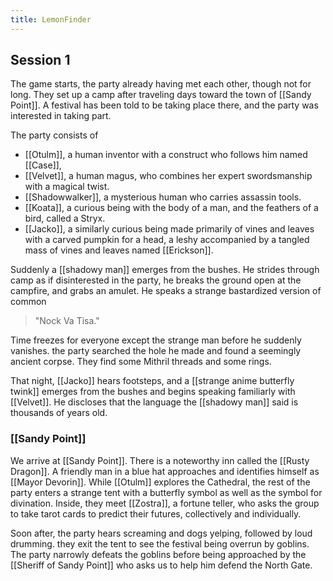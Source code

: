```yaml
---
title: LemonFinder
---
```

## Session 1

The game starts, the party already having met each other, though not for long. They set up a camp after traveling days toward the town of [[Sandy Point]]. A festival has been told to be taking place there, and the party was interested in taking part. 

The party consists of 
- [[Otulm]], a human inventor with a construct who follows him named [[Case]], 
- [[Velvet]], a human magus, who combines her expert swordsmanship with a magical twist.
- [[Shadowwalker]], a mysterious human who carries assassin tools.
- [[Koata]], a curious being with the body of a man, and the feathers of a bird, called a Stryx. 
- [[Jacko]], a similarly curious being made primarily of vines and leaves with a carved pumpkin for a head, a leshy accompanied by a tangled mass of vines and leaves named [[Erickson]]. 

Suddenly a [[shadowy man]] emerges from the bushes. He strides through camp as if disinterested in the party, he breaks the ground open at the campfire, and grabs an amulet. He speaks a strange bastardized version of common 

>"Nock Va Tisa." 

Time freezes for everyone except the strange man before he suddenly vanishes. the party searched the hole he made and found a seemingly ancient corpse. They find some Mithril threads and some rings.

That night, [[Jacko]] hears footsteps, and a [[strange anime butterfly twink]] emerges from the bushes and begins speaking familiarly with [[Velvet]].  He discloses that the language the [[shadowy man]] said is thousands of years old.


### [[Sandy Point]]

We arrive at [[Sandy Point]]. There is a noteworthy inn called the [[Rusty Dragon]]. A friendly man in a blue hat approaches and identifies himself as [[Mayor Devorin]]. While [[Otulm]] explores the Cathedral, the rest of the party enters a strange tent with a butterfly symbol as well as the symbol for divination. Inside, they meet [[Zostra]], a fortune teller, who asks the group to take tarot cards to predict their futures, collectively and individually. 

Soon after, the party hears screaming and dogs yelping, followed by loud drumming. they exit the tent to see the festival being overrun by goblins. The party narrowly defeats the goblins before being approached by the [[Sheriff of Sandy Point]] who asks us to help him defend the North Gate.